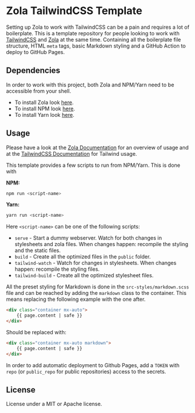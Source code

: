 # Zola TailwindCSS Template

Setting up Zola to work with TailwindCSS can be a pain and requires a lot of
boilerplate. This is a template repository for people looking to work with
[TailwindCSS](https://tailwindcss.com/) and [Zola](https://www.getzola.org/) at
the same time. Containing all the boilerplate file structure, HTML `meta`
tags, basic Markdown styling and a GitHub Action to deploy to GitHub Pages.

## Dependencies

In order to work with this project, both Zola and NPM/Yarn need to be accessible
from your shell.

* To install Zola look [here](https://www.getzola.org/documentation/getting-started/installation/).
* To install NPM look [here](https://nodejs.org/en/download/).
* To install Yarn look [here](https://yarnpkg.com/getting-started/install).

## Usage

Please have a look at the [Zola
Documentation](https://www.getzola.org/documentation/getting-started/overview/)
for an overview of usage and at the [TailwindCSS
Documentation](https://tailwindcss.com/docs) for Tailwind usage.

This template provides a few scripts to run from NPM/Yarn. This is done with

**NPM:**

```bash
npm run <script-name>
```

**Yarn:**

```bash
yarn run <script-name>
```

Here `<script-name>` can be one of the following scripts:

* `serve` - Start a dummy webserver. Watch for both changes in stylesheets and
  zola files. When changes happen: recompile the styling and the static files.
* `build` - Create all the optimized files in the `public` folder.
* `tailwind-watch` - Watch for changes in stylesheets. When changes happen:
  recompile the styling files.
* `tailwind-build` - Create all the optimized stylesheet files.

All the preset styling for Markdown is done in the `src-styles/markdown.scss`
file and can be reached by adding the `markdown` class to the container. This
means replacing the following example with the one after.

```html
<div class="container mx-auto">
    {{ page.content | safe }}
</div>
```

Should be replaced with:

```html
<div class="container mx-auto markdown">
    {{ page.content | safe }}
</div>
```

In order to add automatic deployment to Github Pages, add a `TOKEN` with `repo`
(or `public_repo` for public repositories) access to the secrets.

## License

License under a MIT or Apache license.
